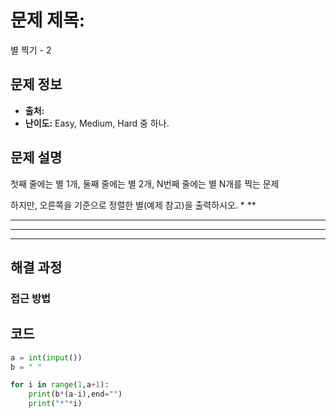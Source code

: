 # 문제 제목: 
별 찍기 - 2
## 문제 정보
- **출처:** 
- **난이도:** Easy, Medium, Hard 중 하나.

## 문제 설명
첫째 줄에는 별 1개, 둘째 줄에는 별 2개, N번째 줄에는 별 N개를 찍는 문제

하지만, 오른쪽을 기준으로 정렬한 별(예제 참고)을 출력하시오.
    *
   **
  ***
 ****
*****

## 해결 과정

### 접근 방법

## 코드
```python
a = int(input())
b = " "

for i in range(1,a+1):
    print(b*(a-i),end="")
    print("*"*i)
